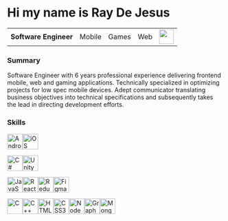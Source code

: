 Hi my name is Ray De Jesus
====================================================================================================================================
<table><tr>
  <td><strong>Software Engineer</strong></td>
  <td>Mobile</td>
  <td>Games</td>
  <td>Web</td>
  <td><a href="https://www.linkedin.com/in/rayraydejesus" target="_blank" rel="noreferrer"><img align= "center" src="https://www.svgrepo.com/show/448234/linkedin.svg" width="34" height="34" /> </a></td>
  <!--<th><a href="https://www.linkedin.com/in/rayraydejesus" target="_blank" rel="noreferrer"> <picture> <source media="(prefers-color-scheme: dark)" srcset="https://raw.githubusercontent.com/danielcranney/readme-generator/main/public/icons/socials/linkedin-dark.svg" /> <source media="(prefers-color-scheme: light)" srcset="https://raw.githubusercontent.com/danielcranney/readme-generator/main/public/icons/socials/linkedin.svg" /> <img src="https://raw.githubusercontent.com/danielcranney/readme-generator/main/public/icons/socials/linkedin.svg" width="32" height="32" /> </picture> </a></th></tr>-->
</tr></table>
<!--  -----------------  -->

### Summary

Software Engineer with 6 years professional experience delivering frontend mobile, web and gaming applications. Technically specialized in optimizing projects for low spec mobile devices. Adept communicator translating business objectives into technical specifications and subsequently takes the lead in directing development efforts.

<!-- * 🌍  Based in Tucson | Arizona
* 🖥️  See my portfolio at [clickthisbutton.com](http://raydejesus.dev)
* ✉️  You can contact me at [ray@sideapp.co](mailto:ray@sideapp.co)
* 🚀  I'm currently working on [Ashtray](http://google.com)
* 🧠  I'm learning backend development
* 🤝  I'm open to collaborating on game jam projects
* ⚡  Super duper fun guy.-->

### Skills

<!-- MOBILE -->
<p align="left">
<a href="https://www.android.com/" target="_blank" rel="noreferrer"><img src="https://www.svgrepo.com/show/134473/android.svg" width="36" height="36" alt="Android" /></a><a href="https://www.apple.com/ios/" target="_blank" rel="noreferrer"><img src="https://www.svgrepo.com/show/452233/ios.svg" width="36" height="36" alt="iOS" /></a>
  
<!-- UNITY -->
<a href="https://docs.microsoft.com/en-us/dotnet/csharp/" target="_blank" rel="noreferrer"><img src="https://raw.githubusercontent.com/danielcranney/readme-generator/main/public/icons/skills/csharp-colored.svg" width="36" height="36" alt="C#" /></a><a href="https://unity.com/" target="_blank" rel="noreferrer"><img src="https://cdn.sanity.io/images/fuvbjjlp/production/36cbc8ae92c7711afb9ab1ec9f7174863f4d7c19-22x24.svg" width="36" height="36" alt="Unity" /></a>
<!--</p>
<p align="left">-->
<!-- JS WEB -->
<a href="https://developer.mozilla.org/en-US/docs/Web/JavaScript" target="_blank" rel="noreferrer"><img src="https://raw.githubusercontent.com/danielcranney/readme-generator/main/public/icons/skills/javascript-colored.svg" width="36" height="36" alt="JavaScript" /></a><a href="https://reactjs.org/" target="_blank" rel="noreferrer"><img src="https://raw.githubusercontent.com/danielcranney/readme-generator/main/public/icons/skills/react-colored.svg" width="36" height="36" alt="React" /></a><a href="https://redux.js.org/" target="_blank" rel="noreferrer"><img src="https://raw.githubusercontent.com/danielcranney/readme-generator/main/public/icons/skills/redux-colored.svg" width="36" height="36" alt="Redux" /></a><a href="https://www.figma.com/" target="_blank" rel="noreferrer"><img src="https://raw.githubusercontent.com/danielcranney/readme-generator/main/public/icons/skills/figma-colored.svg" width="36" height="36" alt="Figma" /></a>
</p>
<!-- General -->
<p align="left">
<a href="https://docs.microsoft.com/en-us/cpp/?view=msvc-170" target="_blank" rel="noreferrer"><img src="https://raw.githubusercontent.com/danielcranney/readme-generator/main/public/icons/skills/c-colored.svg" width="36" height="36" alt="C" /></a><a href="https://docs.microsoft.com/en-us/cpp/?view=msvc-170" target="_blank" rel="noreferrer"><img src="https://raw.githubusercontent.com/danielcranney/readme-generator/main/public/icons/skills/cplusplus-colored.svg" width="36" height="36" alt="C++" /></a><a href="https://developer.mozilla.org/en-US/docs/Glossary/HTML5" target="_blank" rel="noreferrer"><img src="https://raw.githubusercontent.com/danielcranney/readme-generator/main/public/icons/skills/html5-colored.svg" width="36" height="36" alt="HTML5" /></a><a href="https://www.w3.org/TR/CSS/#css" target="_blank" rel="noreferrer"><img src="https://raw.githubusercontent.com/danielcranney/readme-generator/main/public/icons/skills/css3-colored.svg" width="36" height="36" alt="CSS3" /></a><a href="https://nodejs.org/en/" target="_blank" rel="noreferrer"><img src="https://raw.githubusercontent.com/danielcranney/readme-generator/main/public/icons/skills/nodejs-colored.svg" width="36" height="36" alt="NodeJS" /></a><a href="https://graphql.org/" target="_blank" rel="noreferrer"><img src="https://raw.githubusercontent.com/danielcranney/readme-generator/main/public/icons/skills/graphql-colored.svg" width="36" height="36" alt="GraphQL" /></a><a href="https://www.mongodb.com/" target="_blank" rel="noreferrer"><img src="https://raw.githubusercontent.com/danielcranney/readme-generator/main/public/icons/skills/mongodb-colored.svg" width="36" height="36" alt="MongoDB" /></a>
</p>


<!-- ### GitHub Stats

<a href="http://www.github.com/rayraydejesus"><img src="https://github-readme-streak-stats.herokuapp.com/?user=rayraydejesus&exclude_days=Sat,Sun&stroke=ffffff&background=1c1917&ring=ef4444&fire=ef4444&currStreakNum=ffffff&currStreakLabel=ef4444&sideNums=ffffff&sideLabels=ffffff&dates=ffffff&hide_border=true" /></a> -->
